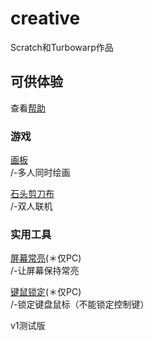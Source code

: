 # creative
Scratch和Turbowarp作品  
## 可供体验
查看[帮助](https://surl.szysite.com/creative-help)  
### 游戏
[画板](paint)  
/-多人同时绘画  
  
[石头剪刀布](rock-paper-scissors)  
/-双人联机
  
### 实用工具
[屏幕常亮](wake-on)(＊仅PC)  
/-让屏幕保持常亮   
  
[键鼠锁定](no-touch)(＊仅PC)  
/-锁定键盘鼠标（不能锁定控制键）
  
v1测试版   
